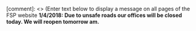 [comment]: <> (Enter text below to display a message on all pages of the FSP website
**1/4/2018: Due to unsafe roads our offices will be closed today. We will reopen tomorrow am.**

